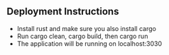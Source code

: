 ## Deployment Instructions 
* Install rust and make sure you also install cargo
* Run cargo clean, cargo build, then cargo run 
* The application will be running on localhost:3030